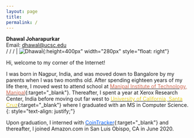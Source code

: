 ```yaml
---
layout: page
title:
permalink: /
---
```


<head>
	<!-- Place your kit's code here -->
	<script src="https://kit.fontawesome.com/d06797ceaa.js" crossorigin="anonymous"></script>
</head>

**Dhawal Joharapurkar** <br> <!-- SDEI <br>  -->    Email: <a href="mailto: dhawal@ucsc.edu">dhawal@ucsc.edu</a><br> <a href="https://github.com/dhawaljoh" target="_blank"><i class="fab fa-github" href="#"></i></a> / <a href="https://www.linkedin.com/in/dhawaljoh/" target="_blank"><i class="fab fa-linkedin" href="#"></i></a> / <a href="https://www.facebook.com/dhawaljoh" target="_blank"><i class="fab fa-facebook" href="#"></i></a> / <a href="https://twitter.com/dhawaljoh" target="_blank"><i class="fab fa-twitter" href="#"></i></a> | ![Dhawal](/assets/images/me.jpeg){:height=400px" width="280px" style="float: right"}



Hi, welcome to my corner of the Internet!


I was born in Nagpur, India, and was moved down to Bangalore by my parents when I was two months old. After spending eighteen years of my life there, I moved west to attend school at [<span style="color: #d16952">Manipal Institute of Technology, Manipal</span>](https://manipal.edu/mit/department-faculty/department-list/computer-science-and-engineering.html){:target="_blank"}. Thereafter, I spent a year at Xerox Research Center, India before moving out far west to [<span style="color: #e6ce20">University of California, Santa Cruz</span>](https://www.soe.ucsc.edu/departments/computer-science-and-engineering){:target="_blank"} where I graduated with an MS in Computer Science.
{: style="text-align: justify;"} 


Upon graduation, I interned with [<span style="color: #005dff">CoinTracker</span>](cointracker.io){:target="_blank"} and thereafter, I joined Amazon.com in San Luis Obispo, CA in June 2020.
